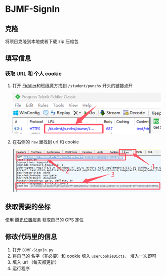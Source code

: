 # BJMF-SignIn

## 克隆

将项目克隆到本地或者下载 zip 压缩包

## 填写信息

### 获取 URL 和 个人 cookie

1. 打开 [Fiddler](https://www.telerik.com/download/fiddler-everywhere)和班级魔方找到 `/student/punchs` 开头的链接点开

   ![image](https://github.com/MRYUHUI/BJMF-SignIn/blob/main/assets/README/image-20241025212245071.png)

2. 在右侧的 `raw` 里找到 url 和 cookie

   ![image](https://github.com/MRYUHUI/BJMF-SignIn/blob/main/assets/README/image-20241025214215403.png)

## 获取需要的坐标

使用 [腾讯位置服务](https://lbs.qq.com/getPoint/) 获取自己的 GPS 定位

## 修改代码里的信息

1. 打开 `BJMF-SignIn.py` 
2. 将自己的 名字（非必要）和 cookie 填入 `userCookieDicts`， 填入一次即可
3. 填入 url （每天都更新）
4. 运行程序
